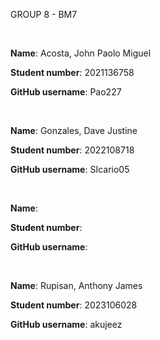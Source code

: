 GROUP 8 - BM7

<br>

**Name**: Acosta, John Paolo Miguel

**Student number**: 2021136758

**GitHub username**: Pao227

<br>


**Name**: Gonzales, Dave Justine

**Student number**: 2022108718

**GitHub username**: SIcario05

<br>

**Name**: 

**Student number**: 

**GitHub username**: 

<br>

**Name**: Rupisan, Anthony James

**Student number**: 2023106028

**GitHub username**: akujeez


